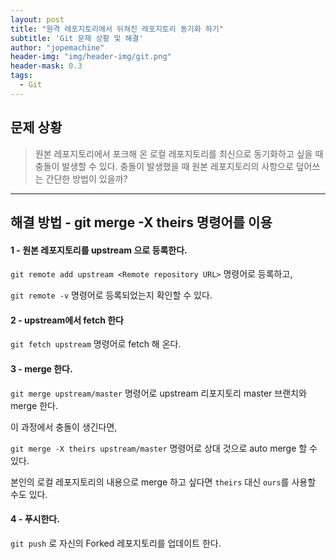 ```yaml
---
layout: post
title: "원격 레포지토리에서 뒤쳐진 레포지토리 동기화 하기"
subtitle: 'Git 문제 상황 및 해결'
author: "jopemachine"
header-img: "img/header-img/git.png"
header-mask: 0.3
tags:
  - Git
---
```


## 문제 상황 

<blockquote>
원본 레포지토리에서 포크해 온 로컬 레포지토리를 최신으로 동기화하고 싶을 때 충돌이 발생할 수 있다.
충돌이 발생했을 때 원본 레포지토리의 사항으로 덮어쓰는 간단한 방법이 있을까?
</blockquote>

<hr>

## 해결 방법 - git merge -X theirs 명령어를 이용

<h4>1 - 원본 레포지토리를 upstream 으로 등록한다.</h4>

`git remote add upstream <Remote repository URL>` 명령어로 등록하고,

`git remote -v` 명령어로 등록되었는지 확인할 수 있다.

<h4>2 - upstream에서 fetch 한다</h4>

`git fetch upstream` 명령어로 fetch 해 온다.

<h4>3 - merge 한다.</h4>

`git merge upstream/master` 명령어로 upstream 리포지토리 master 브랜치와 merge 한다.

이 과정에서 충돌이 생긴다면,

`git merge -X theirs upstream/master` 명령어로 상대 것으로 auto merge 할 수 있다.

본인의 로컬 레포지토리의 내용으로 merge 하고 싶다면 `theirs` 대신 `ours`를 사용할 수도 있다.

<h4>4 - 푸시한다.</h4>

`git push` 로 자신의 Forked 레포지토리를 업데이트 한다.
